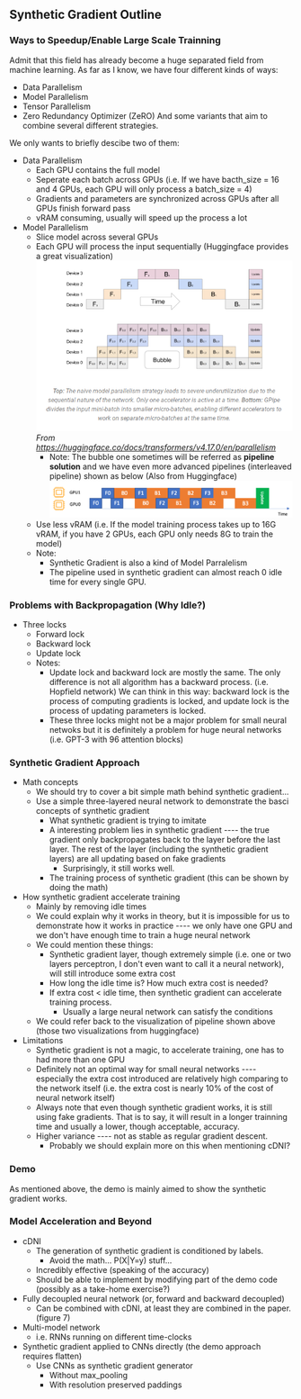 ## Synthetic Gradient Outline

### Ways to Speedup/Enable Large Scale Trainning
Admit that this field has already become a huge separated field from machine learning. As far as I know, we have four different kinds of ways:
- Data Parallelism
- Model Parallelism
- Tensor Parallelism
- Zero Redundancy Optimizer (ZeRO)
And some variants that aim to combine several different strategies.

We only wants to briefly descibe two of them:
- Data Parallelism
  - Each GPU contains the full model
  - Seperate each batch across GPUs (i.e. If we have bacth_size = 16 and 4 GPUs, each GPU will only process a batch_size = 4)
  - Gradients and parameters are synchronized across GPUs after all GPUs finish forward pass
  - vRAM consuming, usually will speed up the process a lot
- Model Parallelism
  - Slice model across several GPUs
  - Each GPU will process the input sequentially (Huggingface provides a great visualization)
    ![alt text](image.png)
    *From https://huggingface.co/docs/transformers/v4.17.0/en/parallelism*
    - Note: The bubble one sometimes will be referred as **pipeline solution** and we have even more advanced pipelines (interleaved pipeline) shown as below (Also from Huggingface)
    ![alt text](image-1.png)
  - Use less vRAM (i.e. If the model training process takes up to 16G vRAM, if you have 2 GPUs, each GPU only needs 8G to train the model)
  - Note:
    - Synthetic Gradient is also a kind of Model Parralelism
    - The pipeline used in synthetic gradient can almost reach 0 idle time for every single GPU.

### Problems with Backpropagation (Why Idle?)
- Three locks
  - Forward lock
  - Backward lock
  - Update lock
  - Notes:
    - Update lock and backward lock are mostly the same. The only difference is not all algorithm has a backward process. (i.e. Hopfield network) We can think in this way: backward lock is the process of computing gradients is locked, and update lock is the process of updating parameters is locked.
    - These three locks might not be a major problem for small neural netwoks but it is definitely a problem for huge neural networks (i.e. GPT-3 with 96 attention blocks)

### Synthetic Gradient Approach
- Math concepts
  - We should try to cover a bit simple math behind synthetic gradient...
  - Use a simple three-layered neural network to demonstrate the basci concepts of synthetic gradient
    - What synthetic gradient is trying to imitate
    - A interesting problem lies in synthetic gradient ---- the true gradient only backpropagates back to the layer before the last layer. The rest of the layer (including the synthetic gradient layers) are all updating based on fake gradients
      - Surprisingly, it still works well.
    - The training process of synthetic gradient (this can be shown by doing the math)
- How synthetic gradient accelerate training
  - Mainly by removing idle times
  - We could explain why it works in theory, but it is impossible for us to demonstrate how it works in practice ---- we only have one GPU and we don't have enough time to train a huge neural network
  - We could mention these things:
    - Synthetic gradient layer, though extremely simple (i.e. one or two layers perceptron, I don't even want to call it a neural network), will still introduce some extra cost
    - How long the idle time is? How much extra cost is needed?
    - If extra cost < idle time, then synthetic gradient can accelerate training process.
      - Usually a large neural network can satisfy the conditions
  - We could refer back to the visualization of pipeline shown above (those two visualizations from huggingface)
- Limitations
  - Synthetic gradient is not a magic, to accelerate training, one has to had more than one GPU
  - Definitely not an optimal way for small neural networks ---- especially the extra cost introduced are relatively high comparing to the network itself (i.e. the extra cost is nearly 10% of the cost of neural network itself)
  - Always note that even though synthetic gradient works, it is still using fake gradients. That is to say, it will result in a longer trainning time and usually a lower, though acceptable, accuracy.
  - Higher variance ---- not as stable as regular gradient descent.
    - Probably we should explain more on this when mentioning cDNI?

### Demo
As mentioned above, the demo is mainly aimed to show the synthetic gradient works.

### Model Acceleration and Beyond
- cDNI
  - The generation of synthetic gradient is conditioned by labels.
    - Avoid the math... P(X|Y=y) stuff...
  - Incredibly effective (speaking of the accuracy)
  - Should be able to implement by modifying part of the demo code (possibly as a take-home exercise?)
- Fully decoupled neural network (or, forward and backward decoupled)
  - Can be combined with cDNI, at least they are combined in the paper. (figure 7)
- Multi-model network
  - i.e. RNNs running on different time-clocks
- Synthetic gradient applied to CNNs directly (the demo approach requires flatten)
  - Use CNNs as synthetic gradient generator
    - Without max_pooling
    - With resolution preserved paddings